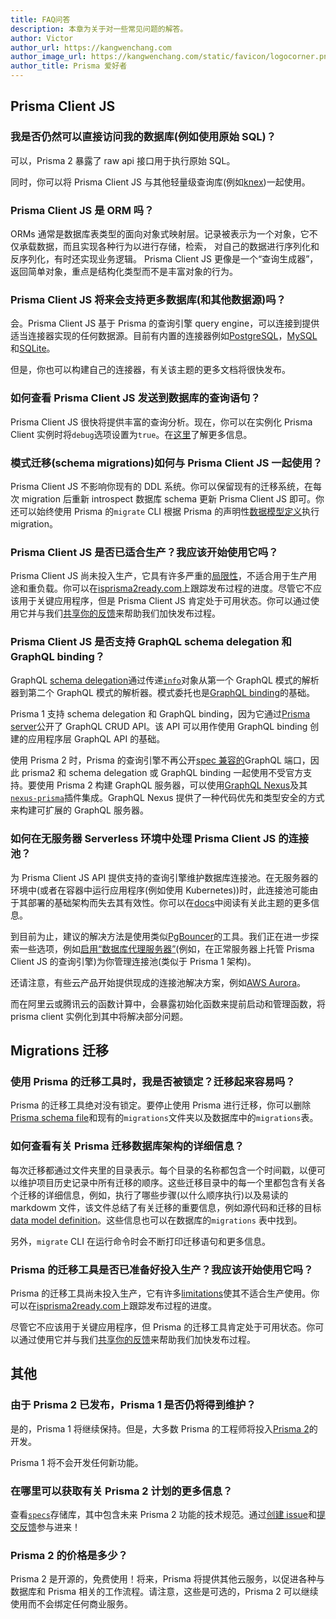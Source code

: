 ```yaml
---
title: FAQ问答
description: 本章为关于对一些常见问题的解答。
author: Victor
author_url: https://kangwenchang.com
author_image_url: https://kangwenchang.com/static/favicon/logocorner.png
author_title: Prisma 爱好者
---
```


## Prisma Client JS

### 我是否仍然可以直接访问我的数据库(例如使用原始 SQL)？

可以，Prisma 2 暴露了 raw api 接口用于执行原始 SQL。

同时，你可以将 Prisma Client JS 与其他轻量级查询库(例如[knex](https://www.github.com/tgriesser/knex))一起使用。

### Prisma Client JS 是 ORM 吗？

ORMs 通常是数据库表类型的面向对象式映射层。记录被表示为一个对象，它不仅承载数据，而且实现各种行为以进行存储，检索，
对自己的数据进行序列化和反序列化，有时还实现业务逻辑。
Prisma Client JS 更像是一个“查询生成器”，返回简单对象，重点是结构化类型而不是丰富对象的行为。

### Prisma Client JS 将来会支持更多数据库(和其他数据源)吗？

会。Prisma Client JS 基于 Prisma 的查询引擎 query engine，可以连接到提供适当连接器实现的任何数据源。目前有内置的连接器例如[PostgreSQL](./core/connectors/postgresql.md)，[MySQL](./core/connectors/mysql.md)和[SQLite](./core/connectors/sqlite.md)。

但是，你也可以构建自己的连接器，有关该主题的更多文档将很快发布。

### 如何查看 Prisma Client JS 发送到数据库的查询语句？

Prisma Client JS 很快将提供丰富的查询分析。现在，你可以在实例化 Prisma Client 实例时将`debug`选项设置为`true`。在[这里](./prisma-client-js/api.md#debugging)了解更多信息。

### 模式迁移(schema migrations)如何与 Prisma Client JS 一起使用？

Prisma Client JS 不影响你现有的 DDL 系统。你可以保留现有的迁移系统，在每次 migration 后重新 introspect 数据库 schema 更新 Prisma Client JS 即可。你还可以始终使用 Prisma 的`migrate` CLI 根据 Prisma 的声明性[数据模型定义](./data-modeling.md)执行 migration。

### Prisma Client JS 是否已适合生产？我应该开始使用它吗？

Prisma Client JS 尚未投入生产，它具有许多严重的[局限性](./limitations.md)，不适合用于生产用途和重负载。你可以在[isprisma2ready.com](https://www.isprisma2ready.com)上跟踪发布过程的进度。尽管它不应该用于关键应用程序，但是 Prisma Client JS 肯定处于可用状态。你可以通过使用它并与我们[共享你的反馈](./prisma2-feedback.md)来帮助我们加快发布过程。

### Prisma Client JS 是否支持 GraphQL schema delegation 和 GraphQL binding？

GraphQL [schema delegation](https://www.prisma.io/blog/graphql-schema-stitching-explained-schema-delegation-4c6caf468405/)通过传递[`info`](https://www.prisma.io/blog/graphql-server-basics-demystifying-the-info-argument-in-graphql-resolvers-6f26249f613a/)对象从第一个 GraphQL 模式的解析器到第二个 GraphQL 模式的解析器。模式委托也是[GraphQL binding](https://github.com/graphql-binding/graphql-binding)的基础。

Prisma 1 支持 schema delegation 和 GraphQL binding，因为它通过[Prisma server](https://www.prisma.io/docs/prisma-server/)公开了 GraphQL CRUD API。该 API 可以用作使用 GraphQL binding 创建的应用程序层 GraphQL API 的基础。

使用 Prisma 2 时，Prisma 的查询引擎不再公开[spec 兼容的](https://graphql.github.io/graphql-spec/June2018/)GraphQL 端口，因此 prisma2 和 schema delegation 或 GraphQL binding 一起使用不受官方支持。要使用 Prisma 2 构建 GraphQL 服务器，可以使用[GraphQL Nexus](https://nexus.js.org/)及其[`nexus-prisma`](https://nexus.js.org/docs/database-access-with-prisma-v2)插件集成。GraphQL Nexus 提供了一种代码优先和类型安全的方式来构建可扩展的 GraphQL 服务器。

### 如何在无服务器 Serverless 环境中处理 Prisma Client JS 的连接池？

为 Prisma Client JS API 提供支持的查询引擎维护数据库连接池。在无服务器的环境中(或者在容器中运行应用程序(例如使用 Kubernetes))时，此连接池可能由于其部署的基础架构而失去其有效性。你可以在[docs](./prisma-client-js/deployment.md)中阅读有关此主题的更多信息。

到目前为止，建议的解决方法是使用类似[PgBouncer](https://pgbouncer.github.io/faq.html)的工具。我们正在进一步探索一些选项，例如[启用“数据库代理服务器”](https://github.com/prisma/prisma2/issues/370)(例如，在正常服务器上托管 Prisma Client JS 的查询引擎)为你管理连接池(类似于 Prisma 1 架构)。

还请注意，有些云产品开始提供现成的连接池解决方案，例如[AWS Aurora](https://aws.amazon.com/blogs/aws/new-data-api-for-amazon-aurora-serverless/)。

而在阿里云或腾讯云的函数计算中，会暴露初始化函数来提前启动和管理函数，将 prisma client 实例化到其中将解决部分问题。

## Migrations 迁移

### 使用 Prisma 的迁移工具时，我是否被锁定？迁移起来容易吗？

Prisma 的迁移工具绝对没有锁定。要停止使用 Prisma 进行迁移，你可以删除[Prisma schema file](./prisma-schema-file.md)和现有的`migrations`文件夹以及数据库中的`migrations`表。

### 如何查看有关 Prisma 迁移数据库架构的详细信息？

每次迁移都通过文件夹里的目录表示。每个目录的名称都包含一个时间戳，以便可以维护项目历史记录中所有迁移的顺序。这些迁移目录中的每一个里都包含有关各个迁移的详细信息，例如，执行了哪些步骤(以什么顺序执行)以及易读的 markdowm 文件，该文件总结了有关迁移的重要信息，例如源代码和迁移的目标[data model definition](./data-modeling.md#data-model-definition)。这些信息也可以在数据库的`migrations` 表中找到。

另外，`migrate` CLI 在运行命令时会不断打印迁移语句和更多信息。

### Prisma 的迁移工具是否已准备好投入生产？我应该开始使用它吗？

Prisma 的迁移工具尚未投入生产，它有许多[limitations](./limitations.md)使其不适合生产使用。你可以在[isprisma2ready.com](https://www.isprisma2ready.com)上跟踪发布过程的进度。

尽管它不应该用于关键应用程序，但 Prisma 的迁移工具肯定处于可用状态。你可以通过使用它并与我们[共享你的反馈](./prisma2-feedback.md)来帮助我们加快发布过程。

## 其他

### 由于 Prisma 2 已发布，Prisma 1 是否仍将得到维护？

是的，Prisma 1 将继续保持。但是，大多数 Prisma 的工程师将投入[Prisma 2](https://github.com/prisma/prisma2)的开发。

Prisma 1 将不会开发任何新功能。

### 在哪里可以获取有关 Prisma 2 计划的更多信息？

查看[`specs`](https://github.com/prisma/specs)存储库，其中包含未来 Prisma 2 功能的技术规范。通过[创建 issue](https://github.com/prisma/prisma2/issues)和[提交反馈](./prisma2-feedback.md)参与进来！

### Prisma 2 的价格是多少？

Prisma 2 是开源的，免费使用！将来，Prisma 将提供其他云服务，以促进各种与数据库和 Prisma 相关的工作流程。请注意，这些是可选的，Prisma 2 可以继续使用而不会绑定任何商业服务。
